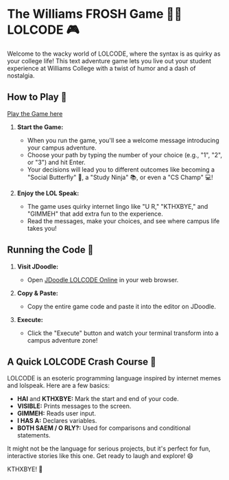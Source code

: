 # The Williams FROSH Game 💜🐮 LOLCODE 🎮

Welcome to the wacky world of LOLCODE, where the syntax is as quirky as your college life! This text adventure game lets you live out your student experience at Williams College with a twist of humor and a dash of nostalgia.

## How to Play 🎯

<!-- Include link to the game -->
[Play the Game here](https://www.jdoodle.com/ga/gJtiQmNYVd2XKlsrMZe5qw%3D%3D)

1. **Start the Game:**
   - When you run the game, you'll see a welcome message introducing your campus adventure.
   - Choose your path by typing the number of your choice (e.g., "1", "2", or "3") and hit Enter.
   - Your decisions will lead you to different outcomes like becoming a "Social Butterfly" 🦋, a "Study Ninja" 📚, or even a "CS Champ" 💻!

2. **Enjoy the LOL Speak:**
   - The game uses quirky internet lingo like "U R," "KTHXBYE," and "GIMMEH" that add extra fun to the experience.
   - Read the messages, make your choices, and see where campus life takes you!

## Running the Code 🚀

1. **Visit JDoodle:**
   - Open [JDoodle LOLCODE Online](https://www.jdoodle.com/execute-lolcode-online) in your web browser.

2. **Copy & Paste:**
   - Copy the entire game code and paste it into the editor on JDoodle.

3. **Execute:**
   - Click the "Execute" button and watch your terminal transform into a campus adventure zone!

## A Quick LOLCODE Crash Course 📖

LOLCODE is an esoteric programming language inspired by internet memes and lolspeak. Here are a few basics:
- **HAI** and **KTHXBYE:** Mark the start and end of your code.
- **VISIBLE:** Prints messages to the screen.
- **GIMMEH:** Reads user input.
- **I HAS A:** Declares variables.
- **BOTH SAEM / O RLY?:** Used for comparisons and conditional statements.

It might not be the language for serious projects, but it's perfect for fun, interactive stories like this one. Get ready to laugh and explore! 😄

KTHXBYE! 👋
